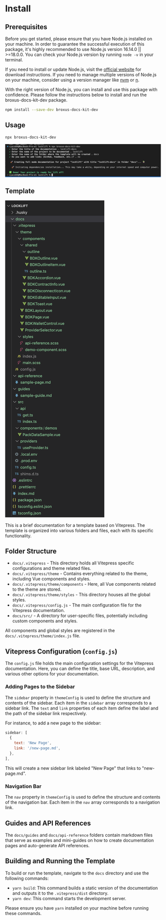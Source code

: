 # Install

## Prerequisites

Before you get started, please ensure that you have Node.js installed on your machine. In order to guarantee the successful execution of this package, it's highly recommended to use Node.js version 16.14.0 || >=18.0.0. You can check your Node.js version by running `node -v` in your terminal.

If you need to install or update Node.js, visit the [official website](https://nodejs.org/) for download instructions. If you need to manage multiple versions of Node.js on your machine, consider using a version manager like [nvm](https://github.com/nvm-sh/nvm) or [n](https://github.com/tj/n).

With the right version of Node.js, you can install and use this package with confidence. Please follow the instructions below to install and run the broxus-docs-kit-dev package.

```bash
npm install --save-dev broxus-docs-kit-dev
```

## Usage

```bash
npx broxus-docs-kit-dev
```

![Alt text](image.png)

## Template

![Alt text](image-1.png)

This is a brief documentation for a template based on Vitepress. The template is organized into various folders and files, each with its specific functionality.

## Folder Structure

- `docs/.vitepress` - This directory holds all Vitepress specific configurations and theme related files.
- `docs/.vitepress/theme` - Contains everything related to the theme, including Vue components and styles.
- `docs/.vitepress/theme/components` - Here, all Vue components related to the theme are stored.
- `docs/.vitepress/theme/styles` - This directory houses all the global styles.
- `docs/.vitepress/config.js` - The main configuration file for the Vitepress documentation.
- `docs/src/` - A directory for user-specific files, potentially including custom components and styles.

All components and global styles are registered in the `docs/.vitepress/theme/index.js` file.

## Vitepress Configuration (`config.js`)

The `config.js` file holds the main configuration settings for the Vitepress documentation. Here, you can define the title, base URL, description, and various other options for your documentation.

### Adding Pages to the Sidebar

The `sidebar` property in `themeConfig` is used to define the structure and contents of the sidebar. Each item in the `sidebar` array corresponds to a sidebar link. The `text` and `link` properties of each item define the label and the path of the sidebar link respectively.

For instance, to add a new page to the sidebar:

```javascript
sidebar: [
  {
    text: 'New Page',
    link: '/new-page.md',
  },
],
```

This will create a new sidebar link labeled "New Page" that links to "new-page.md".

### Navigation Bar

The `nav` property in `themeConfig` is used to define the structure and contents of the navigation bar. Each item in the `nav` array corresponds to a navigation link.

## Guides and API References

The `docs/guides` and `docs/api-reference` folders contain markdown files that serve as examples and mini-guides on how to create documentation pages and auto-generate API references.

## Building and Running the Template

To build or run the template, navigate to the `docs` directory and use the following commands:

- `yarn build`: This command builds a static version of the documentation and outputs it to the `.vitepress/dist` directory.
- `yarn dev`: This command starts the development server.

Please ensure you have `yarn` installed on your machine before running these commands.
